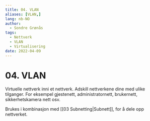 ```yaml
---
title: 04. VLAN
aliases: [VLAN,]
lang: nb-NO
author:
  - Sondre Grønås
tags:
  - Nettverk
  - VLAN
  - Virtualisering
date: 2022-04-09
---
```

# 04. VLAN
Virtuelle nettverk inni et nettverk. Adskill nettverkene dine med ulike tilganger. For eksempel gjestenett, administratornett, brukernett, sikkerhetskamera nett osv.

Brukes i kombinasjon med [[03 Subnetting|Subnett]], for å dele opp nettverket.